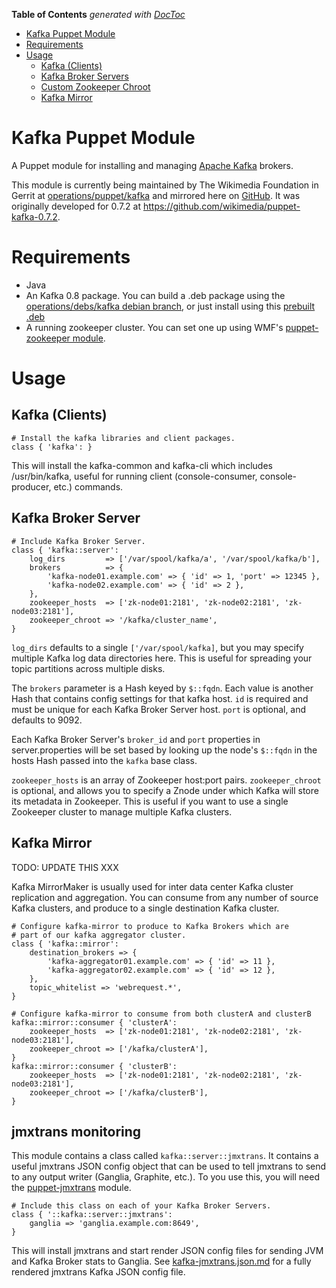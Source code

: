 **Table of Contents**  *generated with [DocToc](http://doctoc.herokuapp.com/)*

- [Kafka Puppet Module](#kafka-puppet-module)
- [Requirements](#requirements)
- [Usage](#usage)
    - [Kafka (Clients)](#kafka)
    - [Kafka Broker Servers](#kafka-broker-server)
    - [Custom Zookeeper Chroot](#custom-zookeeper-chroot)
    - [Kafka Mirror](#kafka-mirror)

# Kafka Puppet Module

A Puppet module for installing and managing [Apache Kafka](http://kafka.apache.org/) brokers.

This module is currently being maintained by The Wikimedia Foundation in Gerrit at
[operations/puppet/kafka](https://gerrit.wikimedia.org/r/#/admin/projects/operations/puppet/kafka)
and mirrored here on [GitHub](https://github.com/wikimedia/puppet-kafka).
It was originally developed for 0.7.2 at https://github.com/wikimedia/puppet-kafka-0.7.2.


# Requirements
- Java
- An Kafka 0.8 package.
  You can build a .deb package using the
  [operations/debs/kafka debian branch](https://github.com/wikimedia/operations-debs-kafka/tree/debian),
  or just install using this [prebuilt .deb](http://apt.wikimedia.org/wikimedia/pool/main/k/kafka/)
- A running zookeeper cluster.  You can set one up using WMF's
  [puppet-zookeeper module](https://github.com/wikimedia/puppet-zookeeper).

# Usage

## Kafka (Clients)

```puppet
# Install the kafka libraries and client packages.
class { 'kafka': }
```

This will install the kafka-common and kafka-cli which includes
/usr/bin/kafka, useful for running client (console-consumer,
console-producer, etc.) commands.

## Kafka Broker Server

```puppet
# Include Kafka Broker Server.
class { 'kafka::server':
    log_dirs         => ['/var/spool/kafka/a', '/var/spool/kafka/b'],
    brokers          => {
        'kafka-node01.example.com' => { 'id' => 1, 'port' => 12345 },
        'kafka-node02.example.com' => { 'id' => 2 },
    },
    zookeeper_hosts  => ['zk-node01:2181', 'zk-node02:2181', 'zk-node03:2181'],
    zookeeper_chroot => '/kafka/cluster_name',
}
```

`log_dirs` defaults to a single `['/var/spool/kafka]`, but you may
specify multiple Kafka log data directories here.  This is useful for spreading
your topic partitions across multiple disks.

The `brokers` parameter is a Hash keyed by `$::fqdn`.  Each value is another Hash
that contains config settings for that kafka host.  `id` is required and must
be unique for each Kafka Broker Server host.  `port` is optional, and defaults
to 9092.

Each Kafka Broker Server's `broker_id` and `port` properties in server.properties
will be set based by looking up the node's `$::fqdn` in the hosts
Hash passed into the `kafka` base class.

`zookeeper_hosts` is an array of Zookeeper host:port pairs.
`zookeeper_chroot` is optional, and allows you to specify a Znode under
which Kafka will store its metadata in Zookeeper.  This is useful if you
want to use a single Zookeeper cluster to manage multiple Kafka clusters.


## Kafka Mirror

TODO: UPDATE THIS XXX

Kafka MirrorMaker is usually used for inter data center Kafka cluster replication
and aggregation.  You can consume from any number of source Kafka clusters, and
produce to a single destination Kafka cluster.

```puppet
# Configure kafka-mirror to produce to Kafka Brokers which are
# part of our kafka aggregator cluster.
class { 'kafka::mirror':
    destination_brokers => {
        'kafka-aggregator01.example.com' => { 'id' => 11 },
        'kafka-aggregator02.example.com' => { 'id' => 12 },
    },
    topic_whitelist => 'webrequest.*',
}

# Configure kafka-mirror to consume from both clusterA and clusterB
kafka::mirror::consumer { 'clusterA':
    zookeeper_hosts  => ['zk-node01:2181', 'zk-node02:2181', 'zk-node03:2181'],
    zookeeper_chroot => ['/kafka/clusterA'],
}
kafka::mirror::consumer { 'clusterB':
    zookeeper_hosts  => ['zk-node01:2181', 'zk-node02:2181', 'zk-node03:2181'],
    zookeeper_chroot => ['/kafka/clusterB'],
}
```

## jmxtrans monitoring

This module contains a class called `kafka::server::jmxtrans`.  It contains
a useful jmxtrans JSON config object that can be used to tell jmxtrans to send
to any output writer (Ganglia, Graphite, etc.).  To you use this, you will need
the [puppet-jmxtrans](https://github.com/wikimedia/puppet-jmxtrans) module.

```puppet
# Include this class on each of your Kafka Broker Servers.
class { '::kafka::server::jmxtrans':
    ganglia => 'ganglia.example.com:8649',
}
```

This will install jmxtrans and start render JSON config files for sending
JVM and Kafka Broker stats to Ganglia.
See [kafka-jmxtrans.json.md](kafka-jmxtrans.json.md) for a fully
rendered jmxtrans Kafka JSON config file.
